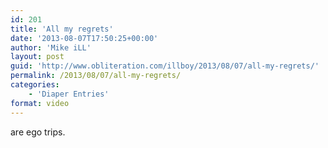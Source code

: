 ```yaml
---
id: 201
title: 'All my regrets'
date: '2013-08-07T17:50:25+00:00'
author: 'Mike iLL'
layout: post
guid: 'http://www.obliteration.com/illboy/2013/08/07/all-my-regrets/'
permalink: /2013/08/07/all-my-regrets/
categories:
    - 'Diaper Entries'
format: video
---
```


are ego trips.